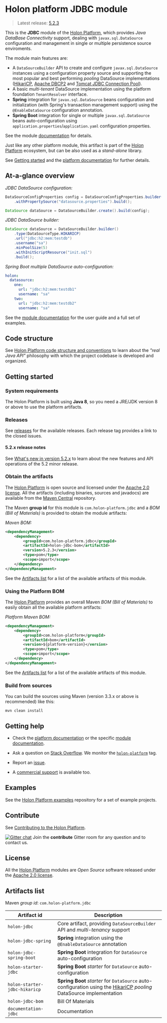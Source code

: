 # Holon platform JDBC module

> Latest release: [5.2.3](#obtain-the-artifacts)

This is the __JDBC__ module of the [Holon Platform](https://holon-platform.com), which provides _Java DataBase Connectivity_ support, dealing with `javax.sql.DataSource` configuration and management in single or multiple persistence source enviroments.

The module main features are:

* A `DataSourceBuilder` API to create and configure `javax.sql.DataSource` instances using a configuration property source and supporting the most popular and best performing _pooling_ DataSource implementations ([HikariCP](https://github.com/brettwooldridge/HikariCP), [Apache DBCP2](https://commons.apache.org/proper/commons-dbcp/) and  [Tomcat JDBC Connection Pool](https://tomcat.apache.org/tomcat-8.5-doc/jdbc-pool.html)).
* A basic _multi-tenant_ DataSource implementation using the platform foundation `TenantResolver` interface.
* __Spring__ integration for `javax.sql.DataSource` beans configuration and initialization (with Spring's transaction management support) using the `@EnableDataSource` configuration annotation.
* __Spring Boot__ integration for single or multiple `javax.sql.DataSource` beans auto-configuration using `application.properties`/`application.yaml` configuration properties.

See the module [documentation](https://docs.holon-platform.com/current/reference/holon-jdbc.html) for details.

Just like any other platform module, this artifact is part of the [Holon Platform](https://holon-platform.com) ecosystem, but can be also used as a _stand-alone_ library.

See [Getting started](#getting-started) and the [platform documentation](https://docs.holon-platform.com/current/reference) for further details.

## At-a-glance overview

_JDBC DataSource configuration:_
```java
DataSourceConfigProperties config = DataSourceConfigProperties.builder()
	.withPropertySource("datasource.properties").build();

DataSource dataSource = DataSourceBuilder.create().build(config);
```

_JDBC DataSource builder:_
```java
DataSource dataSource = DataSourceBuilder.builder() 
	.type(DataSourceType.HIKARICP)
	.url("jdbc:h2:mem:testdb")
	.username("sa") 
	.minPoolSize(5)
	.withInitScriptResource("init.sql")
	.build();
```

_Spring Boot multiple DataSource auto-configuration:_
```yaml
holon: 
  datasource:
    one:
      url: "jdbc:h2:mem:testdb1"
      username: "sa"
    two:
      url: "jdbc:h2:mem:testdb2"
      username: "sa"
```

See the [module documentation](https://docs.holon-platform.com/current/reference/holon-jdbc.html) for the user guide and a full set of examples.

## Code structure

See [Holon Platform code structure and conventions](https://github.com/holon-platform/platform/blob/master/CODING.md) to learn about the _"real Java API"_ philosophy with which the project codebase is developed and organized.

## Getting started

### System requirements

The Holon Platform is built using __Java 8__, so you need a JRE/JDK version 8 or above to use the platform artifacts.

### Releases

See [releases](https://github.com/holon-platform/holon-jdbc/releases) for the available releases. Each release tag provides a link to the closed issues.

#### 5.2.x release notes

See [What's new in version 5.2.x](https://docs.holon-platform.com/current/reference/holon-jdbc.html#WhatsNew52x) to learn about the new features and API operations of the 5.2 minor release.

### Obtain the artifacts

The [Holon Platform](https://holon-platform.com) is open source and licensed under the [Apache 2.0 license](LICENSE.md). All the artifacts (including binaries, sources and javadocs) are available from the [Maven Central](https://mvnrepository.com/repos/central) repository.

The Maven __group id__ for this module is `com.holon-platform.jdbc` and a _BOM (Bill of Materials)_ is provided to obtain the module artifacts:

_Maven BOM:_
```xml
<dependencyManagement>
    <dependency>
        <groupId>com.holon-platform.jdbc</groupId>
        <artifactId>holon-jdbc-bom</artifactId>
        <version>5.2.3</version>
        <type>pom</type>
        <scope>import</scope>
    </dependency>
</dependencyManagement>
```

See the [Artifacts list](#artifacts-list) for a list of the available artifacts of this module.

### Using the Platform BOM

The [Holon Platform](https://holon-platform.com) provides an overall Maven _BOM (Bill of Materials)_ to easily obtain all the available platform artifacts:

_Platform Maven BOM:_
```xml
<dependencyManagement>
    <dependency>
        <groupId>com.holon-platform</groupId>
        <artifactId>bom</artifactId>
        <version>${platform-version}</version>
        <type>pom</type>
        <scope>import</scope>
    </dependency>
</dependencyManagement>
```

See the [Artifacts list](#artifacts-list) for a list of the available artifacts of this module.

### Build from sources

You can build the sources using Maven (version 3.3.x or above is recommended) like this: 

`mvn clean install`

## Getting help

* Check the [platform documentation](https://docs.holon-platform.com/current/reference) or the specific [module documentation](https://docs.holon-platform.com/current/reference/holon-jdbc.html).

* Ask a question on [Stack Overflow](http://stackoverflow.com). We monitor the [`holon-platform`](http://stackoverflow.com/tags/holon-platform) tag.

* Report an [issue](https://github.com/holon-platform/holon-jdbc/issues).

* A [commercial support](https://holon-platform.com/services) is available too.

## Examples

See the [Holon Platform examples](https://github.com/holon-platform/holon-examples) repository for a set of example projects.

## Contribute

See [Contributing to the Holon Platform](https://github.com/holon-platform/platform/blob/master/CONTRIBUTING.md).

[![Gitter chat](https://badges.gitter.im/Join%20Chat.svg)](https://gitter.im/holon-platform/contribute?utm_source=share-link&utm_medium=link&utm_campaign=share-link) 
Join the __contribute__ Gitter room for any question and to contact us.

## License

All the [Holon Platform](https://holon-platform.com) modules are _Open Source_ software released under the [Apache 2.0 license](LICENSE).

## Artifacts list

Maven _group id_: `com.holon-platform.jdbc`

Artifact id | Description
----------- | -----------
`holon-jdbc` | Core artifact, providing `DataSourceBuilder` API and _multi-tenancy_ support
`holon-jdbc-spring` | __Spring__ integration using the `@EnableDataSource` annotation
`holon-jdbc-spring-boot` | __Spring Boot__ integration for `DataSource` auto-configuration
`holon-starter-jdbc` | __Spring Boot__ _starter_ for `DataSource` auto-configuration
`holon-starter-jdbc-hikaricp` | __Spring Boot__ _starter_ for `DataSource` auto-configuration using the [HikariCP](https://github.com/brettwooldridge/HikariCP) _pooling_ DataSource implementation
`holon-jdbc-bom` | Bill Of Materials
`documentation-jdbc` | Documentation
